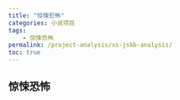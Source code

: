 ```yaml
---
title: "惊悚恐怖"
categories: 小说项目
tags:
    - 惊悚恐怖
permalink: /project-analysis/xs-jskb-analysis/
toc: true
---
```


## 惊悚恐怖




